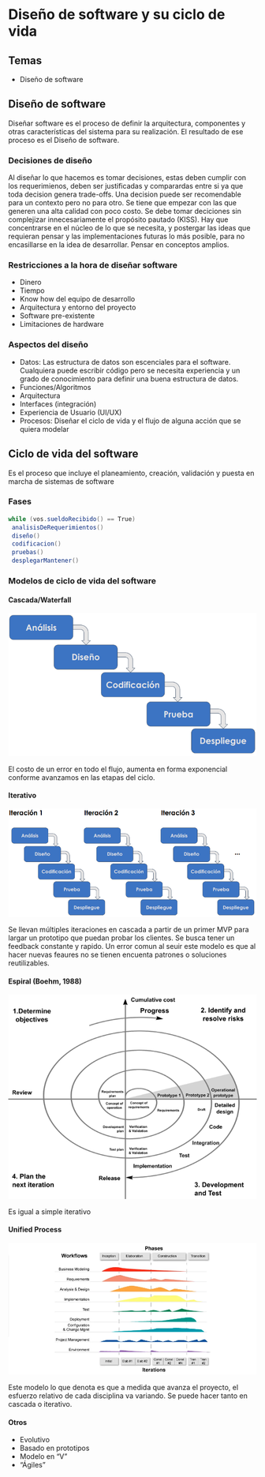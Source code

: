 # Diseño de software y su ciclo de vida
## Temas
- Diseño de software

## Diseño de software
Diseñar software es el proceso de definir la arquitectura, componentes y otras características del sistema para su realización. El resultado de ese proceso es el Diseño de software. 
### Decisiones de diseño
Al diseñar lo que hacemos es tomar decisiones, estas deben cumplir con los requerimienos, deben ser justificadas y comparardas entre si ya que toda decision genera trade-offs. Una decision puede ser recomendable para un contexto pero no para otro. Se tiene que empezar con las que generen una alta calidad con poco costo. Se debe tomar deciciones sin complejizar innecesariamente el propósito pautado (KISS). Hay que concentrarse en el núcleo de lo que se necesita, y postergar las ideas que requieran pensar y las implementaciones futuras lo más posible, para no encasillarse en la idea de desarrollar. Pensar en conceptos amplios.
### Restricciones a la hora de diseñar software
- Dinero
- Tiempo
- Know how del equipo de desarrollo
- Arquitectura y entorno del proyecto
- Software pre-existente
- Limitaciones de hardware
### Aspectos del diseño
- Datos: Las estructura de datos son escenciales para el software. Cualquiera puede escribir código pero se necesita experiencia y un grado de conocimiento para definir una buena estructura de datos.
- Funciones/Algoritmos
- Arquitectura
- Interfaces (integración)
- Experiencia de Usuario (UI/UX)
- Procesos: Diseñar el ciclo de vida y el flujo de alguna acción que se quiera modelar

## Ciclo de vida del software
Es el proceso que incluye el planeamiento, creación, validación y puesta en marcha de sistemas de software

### Fases
```scala
while (vos.sueldoRecibido() == True)
 analisisDeRequerimientos()
 diseño()
 codificacion()
 pruebas()
 desplegarMantener()
```
### Modelos de ciclo de vida del software
#### Cascada/Waterfall

![Diagrama modelo en cascada](/resources/img/u1/diagrama_software_cascada.png)

El costo de un error en todo el flujo, aumenta en forma exponencial conforme avanzamos en las etapas del ciclo.

#### Iterativo

![Diagrama modelo iterativo](/resources/img/u1/diagrama_software_iterativo.png)

Se llevan múltiples iteraciones en cascada a partir de un primer MVP para largar un prototipo que puedan probar los clientes. Se busca tener un feedback constante y rapido. Un error comun al seuir este modelo es que al hacer nuevas feaures no se tienen encuenta patrones o soluciones reutilizables.

#### Espiral (Boehm, 1988)

![Diagrama modelo Boehm](/resources/img/u1/diagrama_software_boehm.png)

Es igual a simple iterativo

#### Unified Process

![Diagrama modelo unified process](/resources/img/u1/diagrama_software_unified_process.webp)

Este modelo lo que denota es que a medida que avanza el proyecto, el esfuerzo relativo de cada disciplina va variando. Se puede hacer tanto en cascada o iterativo.

#### Otros
- Evolutivo
- Basado en prototipos
- Modelo en “V”
- “Ágiles”


